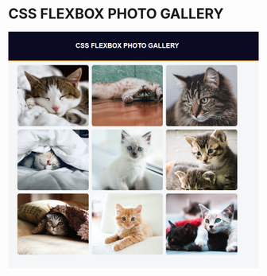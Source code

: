
# CSS FLEXBOX PHOTO GALLERY

<div align="center">
  <img src="https://github.com/ibrahimbayburtlu/Web-projects/blob/master/Photo%20Gallery/photoGallery.png">
</div>
